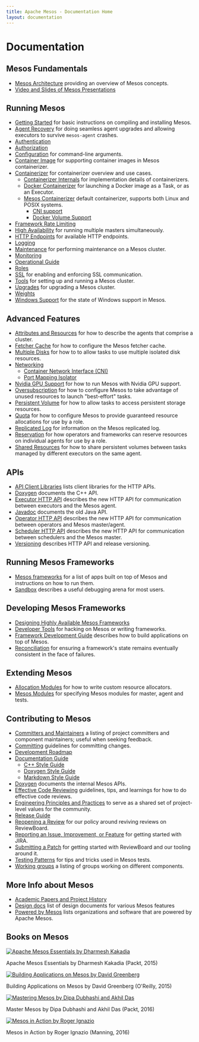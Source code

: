 ```yaml
---
title: Apache Mesos - Documentation Home
layout: documentation
---
```


# Documentation


## Mesos Fundamentals

* [Mesos Architecture](architecture.md) providing an overview of Mesos concepts.
* [Video and Slides of Mesos Presentations](presentations.md)


## Running Mesos

* [Getting Started](getting-started.md) for basic instructions on compiling and installing Mesos.
* [Agent Recovery](agent-recovery.md) for doing seamless agent upgrades and allowing executors to survive `mesos-agent` crashes.
* [Authentication](authentication.md)
* [Authorization](authorization.md)
* [Configuration](configuration.md) for command-line arguments.
* [Container Image](container-image.md) for supporting container images in Mesos containerizer.
* [Containerizer](containerizer.md) for containerizer overview and use cases.
  * [Containerizer Internals](containerizer-internals.md) for implementation details of containerizers.
  * [Docker Containerizer](docker-containerizer.md) for launching a Docker image as a Task, or as an Executor.
  * [Mesos Containerizer](mesos-containerizer.md) default containerizer, supports both Linux and POSIX systems.
    * [CNI support](cni.md)
    * [Docker Volume Support](docker-volume.md)
* [Framework Rate Limiting](framework-rate-limiting.md)
* [High Availability](high-availability.md) for running multiple masters simultaneously.
* [HTTP Endpoints](endpoints/) for available HTTP endpoints.
* [Logging](logging.md)
* [Maintenance](maintenance.md) for performing maintenance on a Mesos cluster.
* [Monitoring](monitoring.md)
* [Operational Guide](operational-guide.md)
* [Roles](roles.md)
* [SSL](ssl.md) for enabling and enforcing SSL communication.
* [Tools](tools.md) for setting up and running a Mesos cluster.
* [Upgrades](upgrades.md) for upgrading a Mesos cluster.
* [Weights](weights.md)
* [Windows Support](windows.md) for the state of Windows support in Mesos.


## Advanced Features

* [Attributes and Resources](attributes-resources.md) for how to describe the agents that comprise a cluster.
* [Fetcher Cache](fetcher.md) for how to configure the Mesos fetcher cache.
* [Multiple Disks](multiple-disk.md) for how to to allow tasks to use multiple isolated disk resources.
* [Networking](networking.md)
  * [Container Network Interface (CNI)](cni.md)
  * [Port Mapping Isolator](port-mapping-isolator.md)
* [Nvidia GPU Support](gpu-support.md) for how to run Mesos with Nvidia GPU support.
* [Oversubscription](oversubscription.md) for how to configure Mesos to take advantage of unused resources to launch "best-effort" tasks.
* [Persistent Volume](persistent-volume.md) for how to allow tasks to access persistent storage resources.
* [Quota](quota.md) for how to configure Mesos to provide guaranteed resource allocations for use by a role.
* [Replicated Log](replicated-log-internals.md) for information on the Mesos replicated log.
* [Reservation](reservation.md) for how operators and frameworks can reserve resources on individual agents for use by a role.
* [Shared Resources](shared-resources.md) for how to share persistent volumes between tasks managed by different executors on the same agent.


## APIs
* [API Client Libraries](api-client-libraries.md) lists client libraries for the HTTP APIs.
* [Doxygen](/api/latest/c++/namespacemesos.html) documents the C++ API.
* [Executor HTTP API](executor-http-api.md) describes the new HTTP API for communication between executors and the Mesos agent.
* [Javadoc](/api/latest/java/) documents the old Java API.
* [Operator HTTP API](operator-http-api.md) describes the new HTTP API for communication between operators and Mesos master/agent.
* [Scheduler HTTP API](scheduler-http-api.md) describes the new HTTP API for communication between schedulers and the Mesos master.
* [Versioning](versioning.md) describes HTTP API and release versioning.


## Running Mesos Frameworks

* [Mesos frameworks](frameworks.md) for a list of apps built on top of Mesos and instructions on how to run them.
* [Sandbox](sandbox.md) describes a useful debugging arena for most users.


## Developing Mesos Frameworks

* [Designing Highly Available Mesos Frameworks](high-availability-framework-guide.md)
* [Developer Tools](tools.md) for hacking on Mesos or writing frameworks.
* [Framework Development Guide](app-framework-development-guide.md) describes how to build applications on top of Mesos.
* [Reconciliation](reconciliation.md) for ensuring a framework's state remains eventually consistent in the face of failures.


## Extending Mesos

* [Allocation Modules](allocation-module.md) for how to write custom resource allocators.
* [Mesos Modules](modules.md) for specifying Mesos modules for master, agent and tests.


## Contributing to Mesos

* [Committers and Maintainers](committers.md) a listing of project committers and component maintainers; useful when seeking feedback.
* [Committing](committing.md) guidelines for committing changes.
* [Development Roadmap](roadmap.md)
* [Documentation Guide](documentation-guide.md)
  * [C++ Style Guide](c++-style-guide.md)
  * [Doxygen Style Guide](doxygen-style-guide.md)
  * [Markdown Style Guide](markdown-style-guide.md)
* [Doxygen](/api/latest/c++/) documents the internal Mesos APIs.
* [Effective Code Reviewing](effective-code-reviewing.md) guidelines, tips, and learnings for how to do effective code reviews.
* [Engineering Principles and Practices](engineering-principles-and-practices.md) to serve as a shared set of project-level values for the community.
* [Release Guide](release-guide.md)
* [Reopening a Review](reopening-reviews.md) for our policy around reviving reviews on ReviewBoard.
* [Reporting an Issue, Improvement, or Feature](reporting-a-bug.md) for getting started with JIRA.
* [Submitting a Patch](submitting-a-patch.md) for getting started with ReviewBoard and our tooling around it.
* [Testing Patterns](testing-patterns.md) for tips and tricks used in Mesos tests.
* [Working groups](working-groups.md) a listing of groups working on different components.


## More Info about Mesos

* [Academic Papers and Project History](https://www.usenix.org/conference/nsdi11/mesos-platform-fine-grained-resource-sharing-data-center)
* [Design docs](design-docs.md) list of design documents for various Mesos features
* [Powered by Mesos](powered-by-mesos.md) lists organizations and software that are powered by Apache Mesos.


## Books on Mesos

<div class="row">
  <div class="col-xs-6 col-md-4">
    <a href="https://www.packtpub.com/big-data-and-business-intelligence/apache-mesos-essentials" class="thumbnail">
      <img src="https://www.packtpub.com/sites/default/files/9781783288762.png" alt="Apache Mesos Essentials by Dharmesh Kakadia">
    </a>
    <p class="text-center">Apache Mesos Essentials by Dharmesh Kakadia (Packt, 2015)</p>
  </div>
  <div class="col-xs-6 col-md-4">
    <a href="http://shop.oreilly.com/product/0636920039952.do" class="thumbnail">
      <img src="http://akamaicovers.oreilly.com/images/0636920039952/lrg.jpg" alt="Building Applications on Mesos by David Greenberg">
    </a>
    <p class="text-center">Building Applications on Mesos by David Greenberg (O'Reilly, 2015)</p>
  </div>
  <div class="col-xs-6 col-md-4">
    <a href="https://www.packtpub.com/big-data-and-business-intelligence/mastering-mesos" class="thumbnail">
      <img src="https://www.packtpub.com/sites/default/files/6249OS_5186%20Mastering%20Mesos.jpg" alt="Mastering Mesos by Dipa Dubhashi and Akhil Das">
    </a>
    <p class="text-center">Master Mesos by Dipa Dubhashi and Akhil Das (Packt, 2016)</p>
  </div>
  <div class="col-xs-6 col-md-4">
    <a href="https://www.manning.com/books/mesos-in-action" class="thumbnail">
      <img src="https://images.manning.com/255/340/resize/book/d/62f5c9b-0946-4569-ad50-ffdb84876ddc/Ignazio-Mesos-HI.png" alt="Mesos in Action by Roger Ignazio">
    </a>
  <p class="text-center">Mesos in Action by Roger Ignazio (Manning, 2016)
  </div>
</div>

